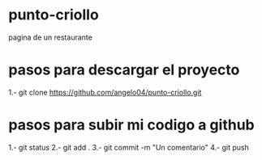 # punto-criollo
pagina  de un restaurante

# pasos para descargar el proyecto

1.- git clone https://github.com/angelo04/punto-criollo.git

# pasos para subir mi codigo a github

1.- git status
2.- git add .
3.- git commit -m "Un comentario"
4.- git push